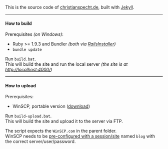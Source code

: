 This is the source code of [christianspecht.de](http://christianspecht.de), built with [Jekyll](http://jekyllrb.com/).

---

#### How to build

Prerequisites *(on Windows)*:

- Ruby >= 1.9.3 and Bundler *(both via [RailsInstaller](http://railsinstaller.org/en))*
- `bundle update`

Run `build.bat`.  
This will build the site and run the local server *(the site is at [http://localhost:4000/](http://localhost:4000/))*

---

#### How to upload

Prerequisites:

- WinSCP, portable version ([download](http://winscp.net/eng/download.php))

Run `build-upload.bat`.  
This will build the site and upload it to the server via FTP.

The script expects the `WinSCP.com` in the parent folder.  
WinSCP needs to be [pre-configured with a session/site](http://winscp.net/eng/docs/session_configuration#site) named `blog` with the correct server/user/password.
